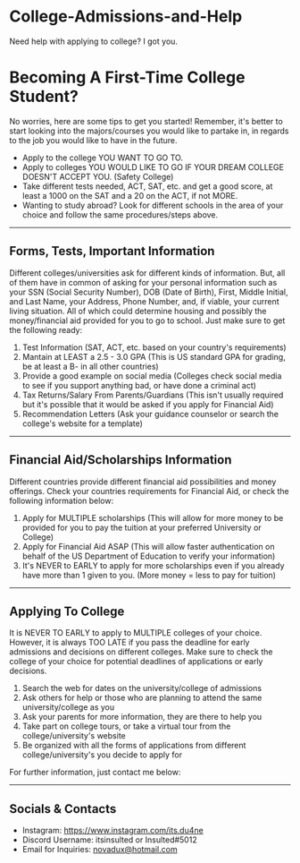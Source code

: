# College-Admissions-and-Help
Need help with applying to college? I got you.
# Becoming A First-Time College Student?
No worries, here are some tips to get you started!
Remember, it's better to start looking into the majors/courses you would like to partake in, in regards to the job you would like to have in the future.

- Apply to the college YOU WANT TO GO TO.
- Apply to colleges YOU WOULD LIKE TO GO IF YOUR DREAM COLLEGE DOESN'T ACCEPT YOU. (Safety College)
- Take different tests needed, ACT, SAT, etc. and get a good score, at least a 1000 on the SAT and a 20 on the ACT, if not MORE.
- Wanting to study abroad? Look for different schools in the area of your choice and follow the same procedures/steps above.

--------------------------------------------------------------------------------
Forms, Tests, Important Information
-
Different colleges/universities ask for different kinds of information. But, all of them have in common of asking for your personal information such as your SSN (Social Security Number), DOB (Date of Birth), First, Middle Initial, and Last Name, your Address, Phone Number, and, if viable, your current living situation. All of which could determine housing and possibly the money/financial aid provided for you to go to school. Just make sure to get the following ready:

1. Test Information (SAT, ACT, etc. based on your country's requirements)
2. Mantain at LEAST a 2.5 - 3.0 GPA (This is US standard GPA for grading, be at least a B- in all other countries)
3. Provide a good example on social media (Colleges check social media to see if you support anything bad, or have done a criminal act)
4. Tax Returns/Salary From Parents/Guardians (This isn't usually required but it's possible that it would be asked if you apply for Financial Aid)
5. Recommendation Letters (Ask your guidance counselor or search the college's website for a template)

--------------------------------------------------------------------------------
Financial Aid/Scholarships Information
-
Different countries provide different financial aid possibilities and money offerings. Check your countries requirements for Financial Aid, or check the following information below:

1. Apply for MULTIPLE scholarships (This will allow for more money to be provided for you to pay the tuition at your preferred University or College)
2. Apply for Financial Aid ASAP (This will allow faster authentication on behalf of the US Department of Education to verify your information)
3. It's NEVER to EARLY to apply for more scholarships even if you already have more than 1 given to you. (More money = less to pay for tuition)

--------------------------------------------------------------------------------
Applying To College
-
It is NEVER TO EARLY to apply to MULTIPLE colleges of your choice. However, it is always TOO LATE if you pass the deadline for early admissions and decisions on different colleges. Make sure to check the college of your choice for potential deadlines of applications or early decisions.

1. Search the web for dates on the university/college of admissions
2. Ask others for help or those who are planning to attend the same university/college as you
3. Ask your parents for more information, they are there to help you
4. Take part on college tours, or take a virtual tour from the college/university's website
5. Be organized with all the forms of applications from different college/university's you decide to apply for

For further information, just contact me below:

--------------------------------------------------------------------------------
Socials & Contacts
-
- Instagram:
https://www.instagram.com/its.du4ne
- Discord Username:
itsinsulted or Insulted#5012
- Email for Inquiries:
novadux@hotmail.com

